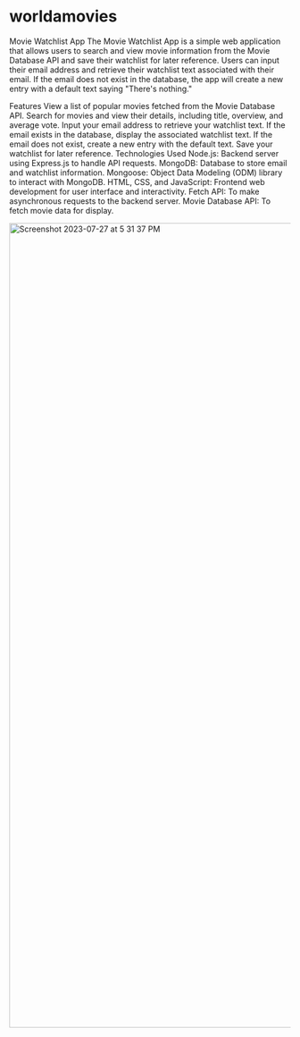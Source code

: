 # worldamovies

Movie Watchlist App
The Movie Watchlist App is a simple web application that allows users to search and view movie information from the Movie Database API and save their watchlist for later reference. Users can input their email address and retrieve their watchlist text associated with their email. If the email does not exist in the database, the app will create a new entry with a default text saying "There's nothing."

Features
View a list of popular movies fetched from the Movie Database API.
Search for movies and view their details, including title, overview, and average vote.
Input your email address to retrieve your watchlist text.
If the email exists in the database, display the associated watchlist text.
If the email does not exist, create a new entry with the default text.
Save your watchlist for later reference.
Technologies Used
Node.js: Backend server using Express.js to handle API requests.
MongoDB: Database to store email and watchlist information.
Mongoose: Object Data Modeling (ODM) library to interact with MongoDB.
HTML, CSS, and JavaScript: Frontend web development for user interface and interactivity.
Fetch API: To make asynchronous requests to the backend server.
Movie Database API: To fetch movie data for display.


<img width="1440" alt="Screenshot 2023-07-27 at 5 31 37 PM" src="https://github.com/alhousseinmed/worldamovies/assets/84826294/547d78e3-5fd5-4397-9ff7-b52c1f14e880">
